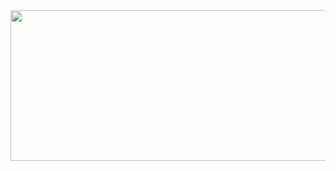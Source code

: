 <div id="slider">
               <img src="youngpine.github.io/images/slider.jpg","youngpine.github.io/images/slider1.jpg" id="sliderImg"width="735" height="241" />
</div>
